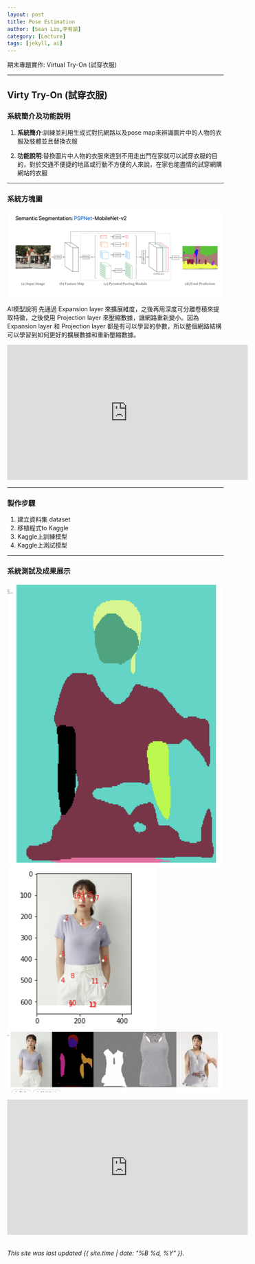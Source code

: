 ```yaml
---
layout: post
title: Pose Estimation
author: [Sean Liu,李宥諭]
category: [Lecture]
tags: [jekyll, ai]
---
```

期末專題實作: Virtual Try-On (試穿衣服)

---
## Virty Try-On (試穿衣服)

### 系統簡介及功能說明

1. **系統簡介**:訓練並利用生成式對抗網路以及pose map來辨識圖片中的人物的衣服及肢體並且替換衣服

2. **功能說明**:替換圖片中人物的衣服來達到不用走出門在家就可以試穿衣服的目的，對於交通不便捷的地區或行動不方便的人來說，在家也能盡情的試穿網購網站的衣服

---
### 系統方塊圖
![](https://github.com/sean207cc/AI-course/blob/gh-pages/images/截圖%202023-01-06%20下午4.46.36.png?raw=true)

AI模型說明
先通過 Expansion layer 來擴展維度，之後再用深度可分離卷積來提取特徵，之後使用 Projection layer 來壓縮數據，讓網路重新變小。因為 Expansion layer 和 Projection layer 都是有可以學習的參數，所以整個網路結構可以學習到如何更好的擴展數據和重新壓縮數據。
<iframe width="560" height="315" src="https://www.youtube.com/embed/TEXL9gsCksQ" title="YouTube video player" frameborder="0" allow="accelerometer; autoplay; clipboard-write; encrypted-media; gyroscope; picture-in-picture; web-share" allowfullscreen></iframe>

---
### 製作步驟

1. 建立資料集 dataset
2. 移植程式to Kaggle
3. Kaggle上訓練模型
4. Kaggle上測試模型

---
### 系統測試及成果展示
![](https://github.com/sean207cc/AI-course/blob/gh-pages/images/show%201.png?raw=true)
![](https://github.com/sean207cc/AI-course/blob/gh-pages/images/show%202.png?raw=true)
![](https://github.com/sean207cc/AI-course/blob/gh-pages/images/show%203.png?raw=true)
<iframe width="560" height="315" src="https://www.youtube.com/embed/AwWavQFB7ds" title="YouTube video player" frameborder="0" allow="accelerometer; autoplay; clipboard-write; encrypted-media; gyroscope; picture-in-picture; web-share" allowfullscreen></iframe>

<br>
<br>

*This site was last updated {{ site.time | date: "%B %d, %Y" }}.*

